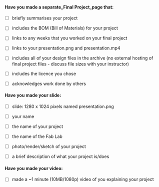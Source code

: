 #### Have you made a separate\_Final Project\_page that:

* [ ] briefly summarises your project

* [ ] includes the BOM \(Bill of Materials\) for your project

* [ ] links to any weeks that you worked on your final project

* [ ] links to your presentation.png and presentation.mp4

* [ ] includes all of your design files in the archive \(no external hosting of final project files - discuss file sizes with your instructor\)

* [ ] includes the licence you chose

* [ ] acknowledges work done by others

#### Have you made your slide:

* [ ] slide: 1280 x 1024 pixels named presentation.png

* [ ] your name

* [ ] the name of your project

* [ ] the name of the Fab Lab

* [ ] photo/render/sketch of your project

* [ ] a brief description of what your project is/does

#### Have you made your video:

* [ ] made a ~1 minute \(10MB/1080p\) video of you explaining your project
